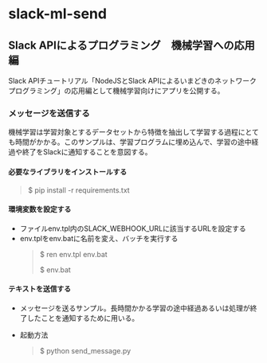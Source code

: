 # slack-ml-send

## Slack APIによるプログラミング　機械学習への応用編

Slack APIチュートリアル「NodeJSとSlack APIによるいまどきのネットワークプログラミング」の応用編として機械学習向けにアプリを公開する。

### メッセージを送信する

機械学習は学習対象とするデータセットから特徴を抽出して学習する過程にとても時間がかかる。このサンプルは、学習プログラムに埋め込んで、学習の途中経過や終了をSlackに通知することを意図する。

#### 必要なライブラリをインストールする

>$ pip install -r requirements.txt

#### 環境変数を設定する

- ファイルenv.tpl内のSLACK_WEBHOOK_URLに該当するURLを設定する
- env.tplをenv.batに名前を変え、バッチを実行する
  >$ ren env.tpl env.bat
  >
  >$ env.bat

#### テキストを送信する

- メッセージを送るサンプル。長時間かかる学習の途中経過あるいは処理が終了したことを通知するために用いる。
- 起動方法

  >$ python send_message.py
